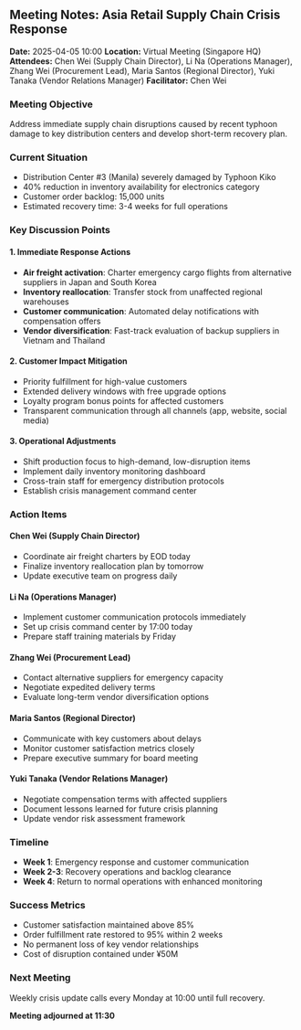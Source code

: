 ## Meeting Notes: Asia Retail Supply Chain Crisis Response

**Date:** 2025-04-05 10:00
**Location:** Virtual Meeting (Singapore HQ)
**Attendees:** Chen Wei (Supply Chain Director), Li Na (Operations Manager), Zhang Wei (Procurement Lead), Maria Santos (Regional Director), Yuki Tanaka (Vendor Relations Manager)
**Facilitator:** Chen Wei

### Meeting Objective
Address immediate supply chain disruptions caused by recent typhoon damage to key distribution centers and develop short-term recovery plan.

### Current Situation
- Distribution Center #3 (Manila) severely damaged by Typhoon Kiko
- 40% reduction in inventory availability for electronics category
- Customer order backlog: 15,000 units
- Estimated recovery time: 3-4 weeks for full operations

### Key Discussion Points

#### 1. Immediate Response Actions
- **Air freight activation**: Charter emergency cargo flights from alternative suppliers in Japan and South Korea
- **Inventory reallocation**: Transfer stock from unaffected regional warehouses
- **Customer communication**: Automated delay notifications with compensation offers
- **Vendor diversification**: Fast-track evaluation of backup suppliers in Vietnam and Thailand

#### 2. Customer Impact Mitigation
- Priority fulfillment for high-value customers
- Extended delivery windows with free upgrade options
- Loyalty program bonus points for affected customers
- Transparent communication through all channels (app, website, social media)

#### 3. Operational Adjustments
- Shift production focus to high-demand, low-disruption items
- Implement daily inventory monitoring dashboard
- Cross-train staff for emergency distribution protocols
- Establish crisis management command center

### Action Items

#### Chen Wei (Supply Chain Director)
- Coordinate air freight charters by EOD today
- Finalize inventory reallocation plan by tomorrow
- Update executive team on progress daily

#### Li Na (Operations Manager)
- Implement customer communication protocols immediately
- Set up crisis command center by 17:00 today
- Prepare staff training materials by Friday

#### Zhang Wei (Procurement Lead)
- Contact alternative suppliers for emergency capacity
- Negotiate expedited delivery terms
- Evaluate long-term vendor diversification options

#### Maria Santos (Regional Director)
- Communicate with key customers about delays
- Monitor customer satisfaction metrics closely
- Prepare executive summary for board meeting

#### Yuki Tanaka (Vendor Relations Manager)
- Negotiate compensation terms with affected suppliers
- Document lessons learned for future crisis planning
- Update vendor risk assessment framework

### Timeline
- **Week 1**: Emergency response and customer communication
- **Week 2-3**: Recovery operations and backlog clearance
- **Week 4**: Return to normal operations with enhanced monitoring

### Success Metrics
- Customer satisfaction maintained above 85%
- Order fulfillment rate restored to 95% within 2 weeks
- No permanent loss of key vendor relationships
- Cost of disruption contained under ¥50M

### Next Meeting
Weekly crisis update calls every Monday at 10:00 until full recovery.

**Meeting adjourned at 11:30**
